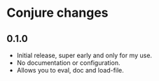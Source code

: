 # Conjure changes

## 0.1.0

 * Initial release, super early and only for my use.
 * No documentation or configuration.
 * Allows you to eval, doc and load-file.
